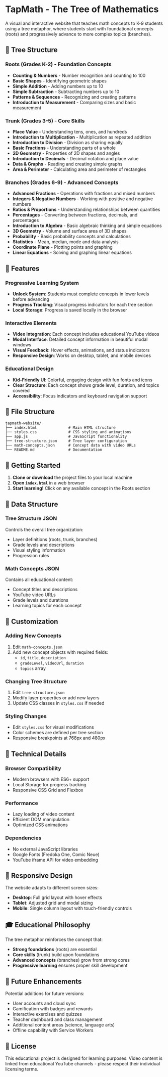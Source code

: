 # TapMath - The Tree of Mathematics 

A visual and interactive website that teaches math concepts to K-9 students using a tree metaphor, where students start with foundational concepts (roots) and progressively advance to more complex topics (branches).

## 🌳 Tree Structure

### Roots (Grades K-2) - Foundation Concepts
- **Counting & Numbers** - Number recognition and counting to 100
- **Basic Shapes** - Identifying geometric shapes
- **Simple Addition** - Adding numbers up to 10
- **Simple Subtraction** - Subtracting numbers up to 10
- **Patterns & Sequences** - Recognizing and creating patterns
- **Introduction to Measurement** - Comparing sizes and basic measurement

### Trunk (Grades 3-5) - Core Skills
- **Place Value** - Understanding tens, ones, and hundreds
- **Introduction to Multiplication** - Multiplication as repeated addition
- **Introduction to Division** - Division as sharing equally
- **Basic Fractions** - Understanding parts of a whole
- **2D Geometry** - Properties of 2D shapes and angles
- **Introduction to Decimals** - Decimal notation and place value
- **Data & Graphs** - Reading and creating simple graphs
- **Area & Perimeter** - Calculating area and perimeter of rectangles

### Branches (Grades 6-9) - Advanced Concepts
- **Advanced Fractions** - Operations with fractions and mixed numbers
- **Integers & Negative Numbers** - Working with positive and negative numbers
- **Ratios & Proportions** - Understanding relationships between quantities
- **Percentages** - Converting between fractions, decimals, and percentages
- **Introduction to Algebra** - Basic algebraic thinking and simple equations
- **3D Geometry** - Volume and surface area of 3D shapes
- **Probability** - Basic probability concepts and calculations
- **Statistics** - Mean, median, mode and data analysis
- **Coordinate Plane** - Plotting points and graphing
- **Linear Equations** - Solving and graphing linear equations

## 🎯 Features

### Progressive Learning System
- **Unlock System**: Students must complete concepts in lower levels before advancing
- **Progress Tracking**: Visual progress indicators for each tree section
- **Local Storage**: Progress is saved locally in the browser

### Interactive Elements
- **Video Integration**: Each concept includes educational YouTube videos
- **Modal Interface**: Detailed concept information in beautiful modal windows
- **Visual Feedback**: Hover effects, animations, and status indicators
- **Responsive Design**: Works on desktop, tablet, and mobile devices

### Educational Design
- **Kid-Friendly UI**: Colorful, engaging design with fun fonts and icons
- **Clear Structure**: Each concept shows grade level, duration, and topics covered
- **Accessibility**: Focus indicators and keyboard navigation support

## 📁 File Structure

```
tapmath-website/
├── index.html              # Main HTML structure
├── styles.css              # CSS styling and animations
├── app.js                  # JavaScript functionality
├── tree-structure.json     # Tree layer configuration
├── math-concepts.json      # Concept data with video URLs
└── README.md               # Documentation
```

## 🚀 Getting Started

1. **Clone or download** the project files to your local machine
2. **Open `index.html`** in a web browser
3. **Start learning!** Click on any available concept in the Roots section

## 💾 Data Structure

### Tree Structure JSON
Controls the overall tree organization:
- Layer definitions (roots, trunk, branches)
- Grade levels and descriptions
- Visual styling information
- Progression rules

### Math Concepts JSON
Contains all educational content:
- Concept titles and descriptions
- YouTube video URLs
- Grade levels and durations
- Learning topics for each concept

## 🎨 Customization

### Adding New Concepts
1. Edit `math-concepts.json`
2. Add new concept objects with required fields:
   - `id`, `title`, `description`
   - `gradeLevel`, `videoUrl`, `duration`
   - `topics` array

### Changing Tree Structure
1. Edit `tree-structure.json`
2. Modify layer properties or add new layers
3. Update CSS classes in `styles.css` if needed

### Styling Changes
- Edit `styles.css` for visual modifications
- Color schemes are defined per tree section
- Responsive breakpoints at 768px and 480px

## 🔧 Technical Details

### Browser Compatibility
- Modern browsers with ES6+ support
- Local Storage for progress tracking
- Responsive CSS Grid and Flexbox

### Performance
- Lazy loading of video content
- Efficient DOM manipulation
- Optimized CSS animations

### Dependencies
- No external JavaScript libraries
- Google Fonts (Fredoka One, Comic Neue)
- YouTube iframe API for video embedding

## 📱 Responsive Design

The website adapts to different screen sizes:
- **Desktop**: Full grid layout with hover effects
- **Tablet**: Adjusted grid and modal sizing
- **Mobile**: Single column layout with touch-friendly controls

## 🎓 Educational Philosophy

The tree metaphor reinforces the concept that:
- **Strong foundations** (roots) are essential
- **Core skills** (trunk) build upon foundations
- **Advanced concepts** (branches) grow from strong cores
- **Progressive learning** ensures proper skill development

## 🔮 Future Enhancements

Potential additions for future versions:
- User accounts and cloud sync
- Gamification with badges and rewards
- Interactive exercises and quizzes
- Teacher dashboard and class management
- Additional content areas (science, language arts)
- Offline capability with Service Workers

## 📝 License

This educational project is designed for learning purposes. Video content is linked from educational YouTube channels - please respect their individual licensing terms.
